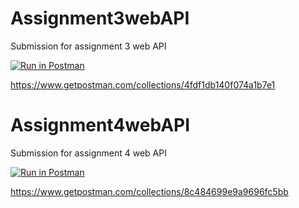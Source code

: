 # Assignment3webAPI
Submission for assignment 3 web API


[![Run in Postman](https://run.pstmn.io/button.svg)](https://app.getpostman.com/run-collection/4fdf1db140f074a1b7e1)

https://www.getpostman.com/collections/4fdf1db140f074a1b7e1

# Assignment4webAPI
Submission for assignment 4 web API

[![Run in Postman](https://run.pstmn.io/button.svg)](https://app.getpostman.com/run-collection/8c484699e9a9696fc5bb)

https://www.getpostman.com/collections/8c484699e9a9696fc5bb
